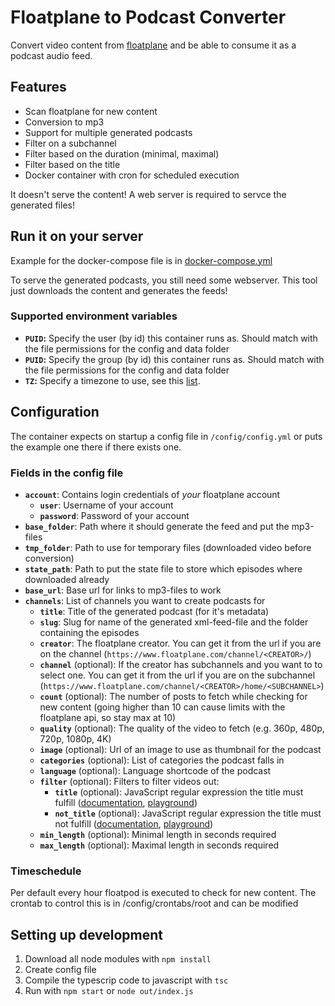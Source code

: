 # Floatplane to Podcast Converter

Convert video content from [floatplane](https://floatplane.com/) and be able to consume it as a podcast audio feed.

## Features

- Scan floatplane for new content
- Conversion to mp3
- Support for multiple generated podcasts
- Filter on a subchannel
- Filter based on the duration (minimal, maximal)
- Filter based on the title
- Docker container with cron for scheduled execution

It doesn't serve the content! A web server is required to servce the generated files!

## Run it on your server

Example for the docker-compose file is in [docker-compose.yml](https://github.com/pagdot/FloatPod/blob/main/docker-compose.yml)

To serve the generated podcasts, you still need some webserver. This tool just downloads the content and generates the feeds!

### Supported environment variables

- **`PUID`:** Specify the user (by id) this container runs as. Should match with the file permissions for the config and data folder
- **`PUID`:** Specify the group (by id) this container runs as. Should match with the file permissions for the config and data folder
- **`TZ`:** Specify a timezone to use, see this [list](https://en.wikipedia.org/wiki/List_of_tz_database_time_zones#List).

## Configuration

The container expects on startup a config file in `/config/config.yml` or puts the example one there if there exists one.

### Fields in the config file

- **`account`**: Contains login credentials of *your* floatplane account
  - **`user`**: Username of your account
  - **`password`**: Password of your account
- **`base_folder`**: Path where it should generate the feed and put the mp3-files
- **`tmp_folder`**: Path to use for temporary files (downloaded video before conversion)
- **`state_path`**: Path to put the state file to store which episodes where downloaded already
- **`base_url`**: Base url for links to mp3-files to work
- **`channels`**: List of channels you want to create podcasts for
  - **`title`**: Title of the generated podcast (for it's metadata)
  - **`slug`**: Slug for name of the generated xml-feed-file and the folder containing the episodes
  - **`creator`**: The floatplane creator. You can get it from the url if you are on the channel (`https://www.floatplane.com/channel/<CREATOR>/`)
  - **`channel`** (optional): If the creator has subchannels and you want to to select one. You can get it from the url if you are on the subchannel (`https://www.floatplane.com/channel/<CREATOR>/home/<SUBCHANNEL>`)
  - **`count`** (optional): The number of posts to fetch while checking for new content (going higher than 10 can cause limits with the floatplane api, so stay max at 10)
  - **`quality`** (optional): The quality of the video to fetch (e.g. 360p, 480p, 720p, 1080p, 4K)
  - **`image`** (optional): Url of an image to use as thumbnail for the podcast
  - **`categories`** (optional): List of categories the podcast falls in
  - **`language`** (optional): Language shortcode of the podcast
  - **`filter`** (optional): Filters to filter videos out:
    - **`title`** (optional): JavaScript regular expression the title must fulfill ([documentation](https://developer.mozilla.org/en-US/docs/Web/JavaScript/Guide/Regular_Expressions), [playground](https://regex101.com/))
    - **`not_title`** (optional): JavaScript regular expression the title must not fulfill ([documentation](https://developer.mozilla.org/en-US/docs/Web/JavaScript/Guide/Regular_Expressions), [playground](https://regex101.com/))
  - **`min_length`** (optional): Minimal length in seconds required
  - **`max_length`** (optional): Maximal length in seconds required

### Timeschedule

Per default every hour floatpod is executed to check for new content. The crontab to control this is in /config/crontabs/root and can be modified

## Setting up development

1. Download all node modules with `npm install`
2. Create config file
3. Compile the typescrip code to javascript with `tsc`
4. Run with `npm start` or `node out/index.js`
